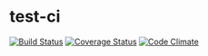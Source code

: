 # test-ci
[![Build Status](https://travis-ci.org/ordian/test-ci.svg?branch=master)](https://travis-ci.org/ordian/test-ci)
[![Coverage Status](https://coveralls.io/repos/github/ordian/test-ci/badge.svg?branch=master)](https://coveralls.io/github/ordian/test-ci?branch=master)
[![Code Climate](https://codeclimate.com/github/ordian/Programming-Paradigms/badges/gpa.svg)](https://codeclimate.com/github/ordian/Programming-Paradigms)
